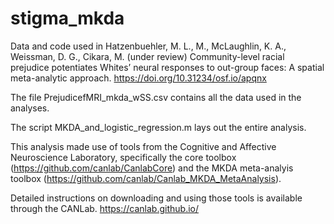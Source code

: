 # stigma_mkda
Data and code used in Hatzenbuehler, M. L., M., McLaughlin, K. A., Weissman, D. G., Cikara, M. (under review) Community-level racial prejudice potentiates Whites’ neural responses to out-group faces: A spatial meta-analytic approach. https://doi.org/10.31234/osf.io/apqnx

The file PrejudicefMRI_mkda_wSS.csv contains all the data used in the analyses. 

The script MKDA_and_logistic_regression.m lays out the entire analysis. 

This analysis made use of tools from the Cognitive and Affective Neuroscience Laboratory, specifically the core toolbox (https://github.com/canlab/CanlabCore) and the MKDA meta-analyis toolbox (https://github.com/canlab/Canlab_MKDA_MetaAnalysis).

Detailed instructions on downloading and using those tools is available through the CANLab. https://canlab.github.io/



